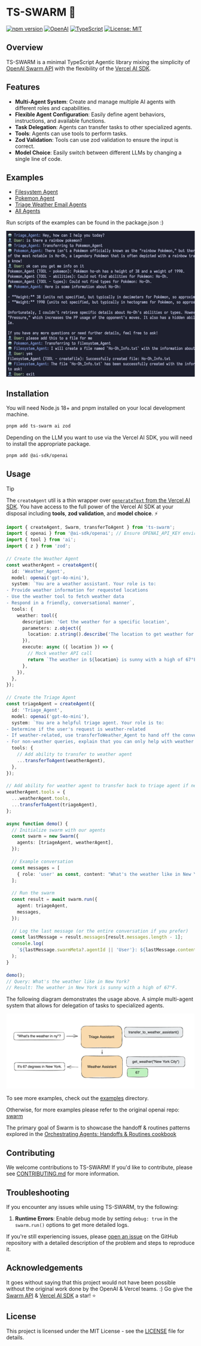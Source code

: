 # TS-SWARM 🐝

[![npm version](https://img.shields.io/npm/v/ts-swarm.svg)](https://www.npmjs.com/package/ts-swarm)
[![OpenAI](https://img.shields.io/badge/OpenAI-API-green.svg)](https://openai.com/)
[![TypeScript](https://img.shields.io/badge/TypeScript-5.6.3-blue.svg)](https://www.typescriptlang.org/)
[![License: MIT](https://img.shields.io/badge/License-MIT-yellow.svg)](https://opensource.org/licenses/MIT)

## Overview

TS-SWARM is a minimal TypeScript Agentic library mixing the simplicity of [OpenAI Swarm API](https://github.com/openai/swarm) with the flexibility of the [Vercel AI SDK](https://github.com/vercel/ai).

## Features

- **Multi-Agent System**: Create and manage multiple AI agents with different roles and capabilities.
- **Flexible Agent Configuration**: Easily define agent behaviors, instructions, and available functions.
- **Task Delegation**: Agents can transfer tasks to other specialized agents.
- **Tools**: Agents can use tools to perform tasks.
- **Zod Validation**: Tools can use zod validation to ensure the input is correct.
- **Model Choice**: Easily switch between different LLMs by changing a single line of code.

## Examples

- [Filesystem Agent](./examples/filesystem/filesystemAgent.ts)
- [Pokemon Agent](./examples/pokemon/pokemonAgent.ts)
- [Triage Weather Email Agents](./examples/triage-weather-email/index.ts)
- [All Agents](./examples/all/index.ts)

Run scripts of the examples can be found in the package.json :)

![All Agents Chat Example](./assets/universal_agents_chat_example.jpg)

## Installation

You will need Node.js 18+ and pnpm installed on your local development machine.

```bash
pnpm add ts-swarm ai zod
```

Depending on the LLM you want to use via the Vercel AI SDK, you will need to install the appropriate package.

```bash
pnpm add @ai-sdk/openai
```

## Usage

> [!TIP]
> The `createAgent` util is a thin wrapper over [`generateText` from the Vercel AI SDK](https://sdk.vercel.ai/docs/reference/ai-sdk-core/generate-text). You have access to the full power of the Vercel AI SDK at your disposal including **tools**, **zod validation**, and **model choice**. ⚡

```typescript
import { createAgent, Swarm, transferToAgent } from 'ts-swarm';
import { openai } from '@ai-sdk/openai'; // Ensure OPENAI_API_KEY environment variable is set
import { tool } from 'ai';
import { z } from 'zod';

// Create the Weather Agent
const weatherAgent = createAgent({
  id: 'Weather_Agent',
  model: openai('gpt-4o-mini'),
  system: `You are a weather assistant. Your role is to:
- Provide weather information for requested locations
- Use the weather tool to fetch weather data
- Respond in a friendly, conversational manner`,
  tools: {
    weather: tool({
      description: 'Get the weather for a specific location',
      parameters: z.object({
        location: z.string().describe('The location to get weather for'),
      }),
      execute: async ({ location }) => {
        // Mock weather API call
        return `The weather in ${location} is sunny with a high of 67°F.`;
      },
    }),
  },
});

// Create the Triage Agent
const triageAgent = createAgent({
  id: 'Triage_Agent',
  model: openai('gpt-4o-mini'),
  system: `You are a helpful triage agent. Your role is to:
- Determine if the user's request is weather-related
- If weather-related, use transferToWeather_Agent to hand off the conversation
- For non-weather queries, explain that you can only help with weather information`,
  tools: {
    // Add ability to transfer to weather agent
    ...transferToAgent(weatherAgent),
  },
});

// Add ability for weather agent to transfer back to triage agent if needed
weatherAgent.tools = {
  ...weatherAgent.tools,
  ...transferToAgent(triageAgent),
};

async function demo() {
  // Initialize swarm with our agents
  const swarm = new Swarm({
    agents: [triageAgent, weatherAgent],
  });

  // Example conversation
  const messages = [
    { role: 'user' as const, content: "What's the weather like in New York?" },
  ];

  // Run the swarm
  const result = await swarm.run({
    agent: triageAgent,
    messages,
  });

  // Log the last message (or the entire conversation if you prefer)
  const lastMessage = result.messages[result.messages.length - 1];
  console.log(
    `${lastMessage.swarmMeta?.agentId || 'User'}: ${lastMessage.content}`,
  );
}

demo();
// Query: What's the weather like in New York?
// Result: The weather in New York is sunny with a high of 67°F.
```

The following diagram demonstrates the usage above. A simple multi-agent system that allows for delegation of tasks to specialized agents.

![Swarm Diagram](./assets/swarm_diagram.png)

To see more examples, check out the [examples](./examples) directory.

Otherwise, for more examples please refer to the original openai repo: [swarm](https://github.com/openai/swarm)

The primary goal of Swarm is to showcase the handoff & routines patterns explored in the [Orchestrating Agents: Handoffs & Routines cookbook](https://cookbook.openai.com/examples/orchestrating_agents)

## Contributing

We welcome contributions to TS-SWARM! If you'd like to contribute, please see [CONTRIBUTING.md](./CONTRIBUTING.md) for more information.

## Troubleshooting

If you encounter any issues while using TS-SWARM, try the following:

1. **Runtime Errors**: Enable debug mode by setting `debug: true` in the `swarm.run()` options to get more detailed logs.

If you're still experiencing issues, please [open an issue](https://github.com/joshmu/ts-swarm/issues) on the GitHub repository with a detailed description of the problem and steps to reproduce it.

## Acknowledgements

It goes without saying that this project would not have been possible without the original work done by the OpenAI & Vercel teams. :) Go give the [Swarm API](https://github.com/openai/swarm) & [Vercel AI SDK](https://github.com/vercel/ai) a star! ⭐

## License

This project is licensed under the MIT License - see the [LICENSE](./LICENSE) file for details.
